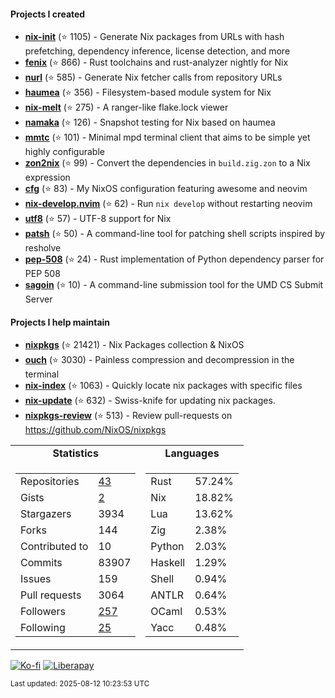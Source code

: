 #### Projects I created

- [**nix-init**](https://github.com/nix-community/nix-init) (⭐ 1105) - Generate Nix packages from URLs with hash prefetching, dependency inference, license detection, and more
- [**fenix**](https://github.com/nix-community/fenix) (⭐ 866) - Rust toolchains and rust-analyzer nightly for Nix
- [**nurl**](https://github.com/nix-community/nurl) (⭐ 585) - Generate Nix fetcher calls from repository URLs
- [**haumea**](https://github.com/nix-community/haumea) (⭐ 356) - Filesystem-based module system for Nix
- [**nix-melt**](https://github.com/nix-community/nix-melt) (⭐ 275) - A ranger-like flake.lock viewer
- [**namaka**](https://github.com/nix-community/namaka) (⭐ 126) - Snapshot testing for Nix based on haumea
- [**mmtc**](https://github.com/figsoda/mmtc) (⭐ 101) - Minimal mpd terminal client that aims to be simple yet highly configurable
- [**zon2nix**](https://github.com/nix-community/zon2nix) (⭐ 99) - Convert the dependencies in `build.zig.zon` to a Nix expression
- [**cfg**](https://github.com/figsoda/cfg) (⭐ 83) - My NixOS configuration featuring awesome and neovim
- [**nix-develop.nvim**](https://github.com/figsoda/nix-develop.nvim) (⭐ 62) - Run `nix develop` without restarting neovim
- [**utf8**](https://github.com/figsoda/utf8) (⭐ 57) - UTF-8 support for Nix
- [**patsh**](https://github.com/nix-community/patsh) (⭐ 50) - A command-line tool for patching shell scripts inspired by resholve
- [**pep-508**](https://github.com/figsoda/pep-508) (⭐ 24) - Rust implementation of Python dependency parser for PEP 508
- [**sagoin**](https://github.com/figsoda/sagoin) (⭐ 10) - A command-line submission tool for the UMD CS Submit Server

#### Projects I help maintain

- [**nixpkgs**](https://github.com/nixos/nixpkgs) (⭐ 21421) - Nix Packages collection & NixOS
- [**ouch**](https://github.com/ouch-org/ouch) (⭐ 3030) - Painless compression and decompression in the terminal
- [**nix-index**](https://github.com/nix-community/nix-index) (⭐ 1063) - Quickly locate nix packages with specific files
- [**nix-update**](https://github.com/mic92/nix-update) (⭐ 632) - Swiss-knife for updating nix packages.
- [**nixpkgs-review**](https://github.com/mic92/nixpkgs-review) (⭐ 513) - Review pull-requests on https://github.com/NixOS/nixpkgs

<table>
  <tr align="center">
    <td><b>Statistics</b></td>
    <td><b>Languages</b></td>
  </tr>
  <tr valign="top">
    <td><table>
      <tr>
        <td>Repositories</td>
        <td><a href="https://github.com/figsoda?tab=repositories">
          43
        </a></td>
      </tr>
      <tr>
        <td>Gists</td>
        <td><a href="https://gist.github.com/figsoda">
          2
        </a></td>
      </tr>
      <tr>
        <td>Stargazers</td>
        <td>3934</td>
      </tr>
      <tr>
        <td>Forks</td>
        <td>144</td>
      </tr>
      <tr>
        <td>Contributed to</td>
        <td>10</td>
      </tr>
      <tr>
        <td>Commits</td>
        <td>83907</td>
      </tr>
      <tr>
        <td>Issues</td>
        <td>159</td>
      </tr>
      <tr>
        <td>Pull requests</td>
        <td>3064</td>
      </tr>
      <tr>
        <td>Followers</td>
        <td><a href="https://github.com/figsoda?tab=followers">
          257
        </a></td>
      </tr>
      <tr>
        <td>Following</td>
        <td><a href="https://github.com/figsoda?tab=following">
          25
        </a></td>
      </tr>
    </table></td>
    <td><table><tr><td>Rust</td><td>57.24%</td></tr><tr><td>Nix</td><td>18.82%</td></tr><tr><td>Lua</td><td>13.62%</td></tr><tr><td>Zig</td><td>2.38%</td></tr><tr><td>Python</td><td>2.03%</td></tr><tr><td>Haskell</td><td>1.29%</td></tr><tr><td>Shell</td><td>0.94%</td></tr><tr><td>ANTLR</td><td>0.64%</td></tr><tr><td>OCaml</td><td>0.53%</td></tr><tr><td>Yacc</td><td>0.48%</td></tr></table></td>
  </tr>
</table>

[![Ko-fi](https://img.shields.io/badge/Ko--fi-figsoda-ff5e5b?style=flat-square&logo=ko-fi)](https://ko-fi.com/figsoda)
[![Liberapay](https://img.shields.io/badge/Liberapay-figsoda-f6c915?style=flat-square&logo=liberapay)](https://liberapay.com/figsoda)

<sub>Last updated: 2025-08-12 10:23:53 UTC</sub>
